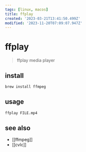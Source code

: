 ```yaml
---
tags: [linux, macos]
title: ffplay
created: '2023-03-21T13:41:50.499Z'
modified: '2023-11-20T07:09:07.947Z'
---
```


# ffplay

> ffplay media player

## install

```sh
brew install ffmpeg
```

## usage

```sh
ffplay FILE.mp4
```

## see also

- [[ffmpeg]]
- [[cvlc]]
